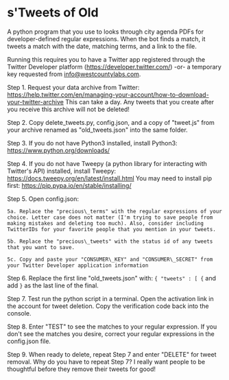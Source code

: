 # s'Tweets of Old

A python program that you use to looks through city agenda PDFs for developer-defined regular expressions.
When the bot finds a match, it tweets a match with the date, matching terms, and a link to the file.

Running this requires you to have a Twitter app registered through the Twitter Developer platform (https://developer.twitter.com/) -or- a temporary key requested from info@westcountylabs.com.

Step 1. Request your data archive from Twitter: https://help.twitter.com/en/managing-your-account/how-to-download-your-twitter-archive This can take a day. Any tweets that you create after you receive this archive will not be deleted!

Step 2. Copy delete\_tweets.py, config.json, and a copy of "tweet.js" from your archive renamed as "old\_tweets.json" into the same folder.

Step 3. If you do not have Python3 installed, install Python3: https://www.python.org/downloads/

Step 4. If you do not have Tweepy (a python library for interacting with Twitter's API) installed, install Tweepy: https://docs.tweepy.org/en/latest/install.html You may need to install pip first: https://pip.pypa.io/en/stable/installing/

Step 5. Open config.json:
	
	5a. Replace the "precious\_terms" with the regular expressions of your choice. Letter case does not matter (I'm trying to save people from making mistakes and deleting too much). Also, consider including TwitterIDs for your favorite people that you mention in your tweets. 
	
	5b. Replace the "precious\_tweets" with the status id of any tweets that you want to save.
	
	5c. Copy and paste your "CONSUMER\_KEY" and "CONSUMER\_SECRET" from your Twitter Developer application information  

Step 6. Replace the first line "old_tweets.json" with: ``` { "tweets" : [ { ``` 
and add ```}``` as the last line of the final.

Step 7. Test run the python script in a terminal. Open the activation link in the account for tweet deletion. Copy the verification code back into the console. 

Step 8. Enter "TEST" to see the matches to your regular expression. If you don't see the matches you desire, correct your regular expressions in the config.json file.

Step 9. When ready to delete, repeat Step 7 and enter "DELETE" for tweet removal. Why do you have to repeat Step 7? I really want people to be thoughtful before they remove their tweets for good!




